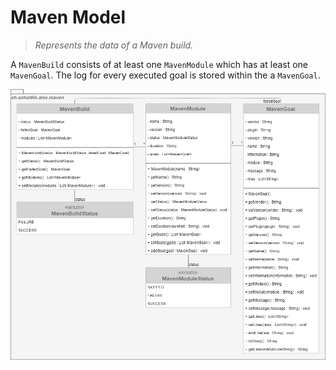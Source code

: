 # Maven Model

> _Represents the data of a Maven build._

A `MavenBuild` consists of at least one `MavenModule` which has at least one `MavenGoal`. The log for every executed goal is stored within the a `MavenGoal`.

![Maven Model](assets/maven-model.png)

